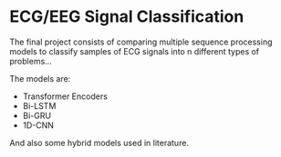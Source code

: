# ECG/EEG Signal Classification

The final project consists of comparing multiple sequence processing models to classify samples of ECG signals into n different types of problems...


The models are:
* Transformer Encoders
* Bi-LSTM
* Bi-GRU
* 1D-CNN

And also some hybrid models used in literature.